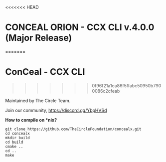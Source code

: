 
<<<<<<< HEAD
# CONCEAL ORION - CCX CLI v.4.0.0 (Major Release)
=======
# ConCeal - CCX CLI
>>>>>>> 0f96f21a1ea86f5ffabc50950b7900086c2cfeab

Maintained by The Circle Team.

Join our community, https://discord.gg/YbpHVSd

<b>How to compile on *nix?</b>

```
git clone https://github.com/TheCircleFoundation/concealx.git
cd concealx
mkdir build
cd build
cmake ..
cd ..
make
```
